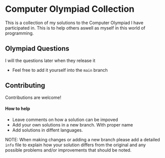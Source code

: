 
# Computer Olympiad Collection

This is a collection of my solutions to the Computer Olympiad I have participated in. This is to help others aswell as myself in this world of programming.

## Olympiad Questions

I will the questions later when they release it
* Feel free to add it yourself into the `main` branch

## Contributing

Contributions are welcome!

#### How to help

* Leave comments on how a solution can be impoved
* Add your own solutions in a new branch. With proper name
* Add solutions in diffent languages.

NOTE: When making changes or adding a new branch please add a detailed `info` file to explain how your solution differs from the original and any possible problems and/or improvements that should be noted.
